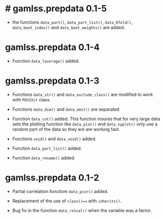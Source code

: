 
# # gamlss.prepdata 0.1-5

*  the functions `data_part()`, `data_part_list()`, `data_Kfold()`, `data_boot_index()` and `data_boot_weights()` are  added. 

# gamlss.prepdata 0.1-4

* Function `data_leverage()` added.


# gamlss.prepdata 0.1-3

* Functions `data_str()` and `data_exclude_class()` are modified to work with `POSIXct` class.

* Functions `data_dim()` and `data_omit()` are separated.

* Function `data_cut()` added. This function insures that for very large data sets the plotting function like `data_plot()` and `data_xyplot()` only use a random part of the data so they are are working fast.

* Functions `void()` and `data_void()` added.

* Function `data_part_list()` added.

* Function `data_rename()` added.


# gamlss.prepdata 0.1-2

* Partial correlation functiom `data_pcor()` added.

* Replacement of the use of `class()==` with `inherits()`.

* Bug fix in the function `data_re1val()` when the variable was a factor.
